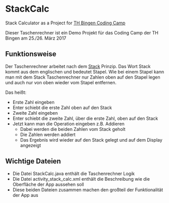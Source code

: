 # StackCalc
Stack Calculator as a Project for [TH Bingen Coding Camp][video]

Dieser Taschenrechner ist ein Demo Projekt für das Coding Camp der TH Bingen am 25./26. März 2017

## Funktionsweise

Der Taschenrechner arbeitet nach dem [Stack][stack] Prinzip. Das Wort Stack kommt aus dem englischen
und bedeutet Stapel. Wie bei einem Stapel kann man mit dem Stack Taschenrechner nur Zahlen oben auf
den Stapel legen und auch nur von oben wieder vom Stapel entfernen.

Das heißt:

- Erste Zahl eingeben
- Enter schiebt die erste Zahl oben auf den Stack
- Zweite Zahl eingeben
- Enter schiebt die zweite Zahl, über die erste Zahl, oben auf den Stack
- Jetzt kann man die Operation eingeben z.B. Addieren
    - Dabei werden die beiden Zahlen vom Stack geholt
    - Die Zahlen werden addiert
    - Das Ergebnis wird wieder auf den Stack gelegt und auf dem Display angezeigt

[video]:https://youtu.be/KaD0M8ueda8
[stack]:https://de.wikipedia.org/wiki/Stapelspeicher

## Wichtige Dateien

- Die Datei StackCalc.java enthält die Taschenrechner Logik
- Die Datei activity_stack_calc.xml enthält die Beschreibung wie die Oberfläche der App aussehen soll
- Diese beiden Dateien zusammen machen den großteil der Funktionalität der App aus